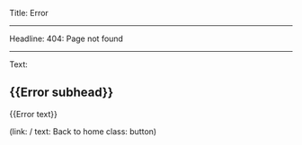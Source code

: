 Title: Error

----

Headline: 404: Page not found

----

Text:

## {{Error subhead}}

{{Error text}}

(link: / text: Back to home class: button)
